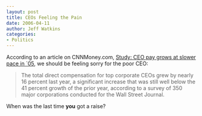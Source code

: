 ```yaml
---
layout: post
title: CEOs Feeling the Pain
date: 2006-04-11
author: Jeff Watkins
categories:
- Politics
---
```


According to an article on CNNMoney.com, [Study: CEO pay grows at slower pace in \`05](http://money.cnn.com/2006/04/09/news/economy/ceo_pay/), we should be feeling sorry for the poor CEO:

>The total direct compensation for top corporate CEOs grew by nearly 16 percent last year, a significant increase that was still well below the 41 percent growth of the prior year, according to a survey of 350 major corporations conducted for the Wall Street Journal.

When was the last time **you** got a raise?